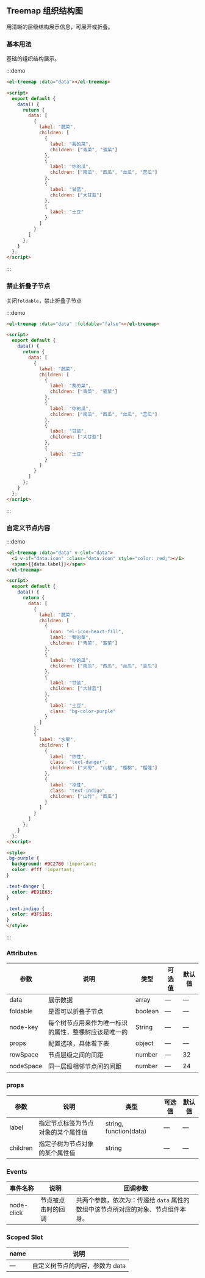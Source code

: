 ## Treemap 组织结构图

用清晰的层级结构展示信息，可展开或折叠。

### 基本用法

基础的组织结构展示。

:::demo

```html
<el-treemap :data="data"></el-treemap>

<script>
  export default {
    data() {
      return {
        data: [
          {
            label: "蔬菜",
            children: [
              {
                label: "我的菜",
                children: ["青菜", "菠菜"]
              },
              {
                label: "你的瓜",
                children: ["南瓜", "西瓜", "丝瓜", "苦瓜"]
              },
              {
                label: "甘蓝",
                children: ["大甘蓝"]
              },
              {
                label: "土豆"
              }
            ]
          }
        ]
      };
    }
  };
</script>
```

:::

### 禁止折叠子节点

关闭`foldable`，禁止折叠子节点

:::demo

```html
<el-treemap :data="data" :foldable="false"></el-treemap>

<script>
  export default {
    data() {
      return {
        data: [
          {
            label: "蔬菜",
            children: [
              {
                label: "我的菜",
                children: ["青菜", "菠菜"]
              },
              {
                label: "你的瓜",
                children: ["南瓜", "西瓜", "丝瓜", "苦瓜"]
              },
              {
                label: "甘蓝",
                children: ["大甘蓝"]
              },
              {
                label: "土豆"
              }
            ]
          }
        ]
      };
    }
  };
</script>
```

:::

### 自定义节点内容

:::demo

```html
<el-treemap :data="data" v-slot="data">
  <i v-if="data.icon" :class="data.icon" style="color: red;"></i>
  <span>{{data.label}}</span>
</el-treemap>

<script>
  export default {
    data() {
      return {
        data: [
          {
            label: "蔬菜",
            children: [
              {
                icon: "el-icon-heart-fill",
                label: "我的菜",
                children: ["青菜", "菠菜"]
              },
              {
                label: "你的瓜",
                children: ["南瓜", "西瓜", "丝瓜", "苦瓜"]
              },
              {
                label: "甘蓝",
                children: ["大甘蓝"]
              },
              {
                label: "土豆",
                class: "bg-color-purple"
              }
            ]
          },
          {
            label: "水果",
            children: [
              {
                label: "热性",
                class: "text-danger",
                children: ["大枣", "山楂", "樱桃", "榴莲"]
              },
              {
                label: "凉性",
                class: "text-indigo",
                children: ["山竹", "西瓜"]
              }
            ]
          }
        ]
      };
    }
  };
</script>

<style>
.bg-purple {
  background: #9C27B0 !important;
  color: #fff !important;
}

.text-danger {
  color: #E91E63;
}

.text-indigo {
  color: #3F51B5;
}
</style>
```

:::

### Attributes

| 参数      | 说明                                                 | 类型    | 可选值 | 默认值 |
| --------- | ---------------------------------------------------- | ------- | ------ | ------ |
| data      | 展示数据                                             | array   | —      | —      |
| foldable  | 是否可以折叠子节点                                   | boolean | —      | —      |
| node-key  | 每个树节点用来作为唯一标识的属性，整棵树应该是唯一的 | String  | —      | —      |
| props     | 配置选项，具体看下表                                 | object  | —      | —      |
| rowSpace  | 节点层级之间的间距                                   | number  | —      | 32     |
| nodeSpace | 同一层级相邻节点间的间距                             | number  | —      | 24     |

### props

| 参数     | 说明                               | 类型                   | 可选值 | 默认值 |
| -------- | ---------------------------------- | ---------------------- | ------ | ------ |
| label    | 指定节点标签为节点对象的某个属性值 | string, function(data) | —      | —      |
| children | 指定子树为节点对象的某个属性值     | string                 | —      | —      |

### Events

| 事件名称   | 说明               | 回调参数                                                                         |
| ---------- | ------------------ | -------------------------------------------------------------------------------- |
| node-click | 节点被点击时的回调 | 共两个参数，依次为：传递给 `data` 属性的数组中该节点所对应的对象、节点组件本身。 |

### Scoped Slot

| name | 说明                            |
| ---- | ------------------------------- |
| —    | 自定义树节点的内容，参数为 data |
